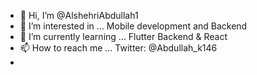 - 👋 Hi, I’m @AlshehriAbdullah1
- 👀 I’m interested in ...     Mobile development and Backend
- 🌱 I’m currently learning ...     Flutter Backend & React
- 📫 How to reach me ... Twitter:  @Abdullah_k146   
- 
<!---
AlshehriAbdullah1/AlshehriAbdullah1 is a ✨ special ✨ repository because its `README.md` (this file) appears on your GitHub profile.
You can click the Preview link to take a look at your changes.
--->
